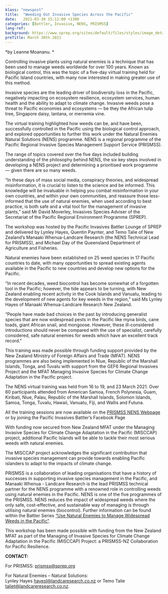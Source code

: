 ```yaml
---
klass: "newspost"
title:  "Weeding Out Invasive Species Across the Pacific"
date:   2021-03-30 15:12:00 +1300
categories: [Battler, Invasive, NENS, PRISMSS]
lang-ref: 
background: https://www.sprep.org/sites/default/files/styles/image_detai_670_400_/public/images/news/Capture_6.PNG?itok=xp2FpWCS
preTitle: March 30th 2021
---
```

*by Leanne Moananu. *

Controlling invasive plants using natural enemies is a technique that has been used to manage weeds worldwide for over 100 years. Known as biological control, this was the topic of a five-day virtual training held for Pacific Island countries, with many now interested in making greater use of this method.

Invasive species are the leading driver of biodiversity loss in the Pacific, negatively impacting on ecosystem resilience, ecosystem services, human health and the ability to adapt to climate change. Invasive weeds pose a threat to Pacific economies and ecosystems — be they the African tulip tree, Singapore daisy, lantana, or merremia vine.  

The virtual training highlighted how weeds can be, and have been, successfully controlled in the Pacific using the biological control approach, and explored opportunities to further this work under the Natural Enemies Natural Solutions (NENS) programme.  NENS is a regional programme of the Pacific Regional Invasive Species Management Support Service (PRISMSS).

The range of topics covered over the five days included building understanding of the philosophy behind NENS, the six key steps involved in developing a NENS project and determining a prioritised work programme — given there are so many weeds. 

“In these days of mass social media, conspiracy theories, and widespread misinformation, it is crucial to listen to the science and be informed. This knowledge will be invaluable in helping you combat misinformation in your own countries, and within your own communities, and reassure those less-informed that the use of natural enemies, when used according to best practice, is both safe and a vital tool for the management of invasive plants,” said Mr David Moverley, Invasives Species Adviser of the Secretariat of the Pacific Regional Environment Programme (SPREP). 

The workshop was hosted by the Pacific Invasives Battler Lounge of SPREP and delivered by Lynley Hayes, Quentin Paynter, and Temo Talie of New Zealand’s Manaaki Whenua-Landcare Research (the NENS Technical Lead for PRISMSS), and Michael Day of the Queensland Department of Agriculture and Fisheries. 

Natural enemies have been established on 25 weed species in 17 Pacific countries to date, with many opportunities to spread existing agents available in the Pacific to new countries and develop new options for the Pacific.

“In recent decades, weed biocontrol has become somewhat of a forgotten tool in the Pacific; however, the tide appears to be turning, with New Zealand enabling recent activity in the Cook Islands and Vanuatu, leading to the development of new agents for key weeds in the region,” said Ms Lynley Hayes of Manaaki Whenua-Landcare Research New Zealand. 

“People have made bad choices in the past by introducing generalist species that are now widespread pests in the Pacific like myna birds, cane toads, giant African snail, and mongoose. However, these ill-considered introductions should never be compared with the use of specialist, carefully considered, safe natural enemies for weeds which have an excellent track record.”

This training was made possible through funding support provided by the New Zealand Ministry of Foreign Affairs and Trade (MFAT). NENS programmes are also being implemented in Niue, Republic of the Marshall Islands, Tonga, and Tuvalu with support from the GEF6 Regional Invasives Project and the MFAT Managing Invasive Species for Climate Change Adaptation in the Pacific project.

The NENS virtual training was held from 16 to 19, and 23 March 2021. Over 60 participants attended from American Samoa, French Polynesia, Guam, Kiribati, Niue, Palau, Republic of the Marshall Islands, Solomon Islands, Samoa, Tonga, Tuvalu, Hawaii, Vanuatu, Fiji, and Wallis and Futuna.

All the training sessions are now available on the [PRISMSS NENS Webpage](https://www.sprep.org/prismss/natural-enemies-natural-solutions) or by joining the Pacific Invasives Battler’s Facebook Page

With funding now secured from New Zealand MFAT under the Managing Invasive Species for Climate Change Adaptation in the Pacific (MISCCAP) project, additional Pacific Islands will be able to tackle their most serious weeds with natural enemies.

The MISCCAP project acknowledges the significant contribution that invasive species management can provide towards enabling Pacific islanders to adapt to the impacts of climate change. 

PRISMSS is a collaboration of leading organisations that have a history of successes in supporting invasive species management in the Pacific, and Manaaki Whenua - Landcare Research is the lead PRISMSS technical partner for the NENS programme with a renowned role in controlling weeds using natural enemies in the Pacific. NENS is one of the five programmes of the PRISMSS. NENS reduces the impact of widespread weeds where the only safe, cost-effective, and sustainable way of managing is through utilising natural enemies (biocontrol). Further information can be found within the Battler Series [“Use Natural Enemies to Manage Widespread Weeds in the Pacific”](https://library.sprep.org/sites/default/files/pisb-series-natural-enemies.pdf).

This workshop has been made possible with funding from the New Zealand MFAT as part of the Managing of Invasive Species for Climate Change Adaptation in the Pacific (MISCCAP) Project: a PRISMSS-NZ Collaboration for Pacific Resilience.

**CONTACT:** 

For PRISMSS: [prismss@sprep.org](prismss@sprep.org)

For Natural Enemies – Natural Solutions:<br> 
Lynley Hayes [hayesl@landcaresearch.co.nz](hayesl@landcaresearch.co.nz) or Temo Talie [taliet@landcareresearch.co.nz](taliet@landcareresearch.co.nz).
